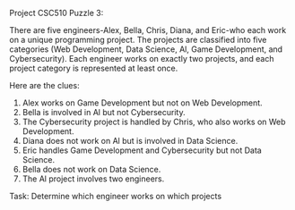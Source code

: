 Project CSC510
Puzzle 3:

There are five engineers-Alex, Bella, Chris, Diana, and Eric-who each work on a unique
programming project. The projects are classified into five categories (Web Development,
Data Science, Al, Game Development, and Cybersecurity). Each engineer works on exactly
two projects, and each project category is represented at least once.

Here are the clues:
1. Alex works on Game Development but not on Web Development.
2. Bella is involved in Al but not Cybersecurity.
3. The Cybersecurity project is handled by Chris, who also works on Web Development.
4. Diana does not work on Al but is involved in Data Science.
5. Eric handles Game Development and Cybersecurity but not Data Science.
6. Bella does not work on Data Science.
7. The Al project involves two engineers.

Task: Determine which engineer works on which projects
